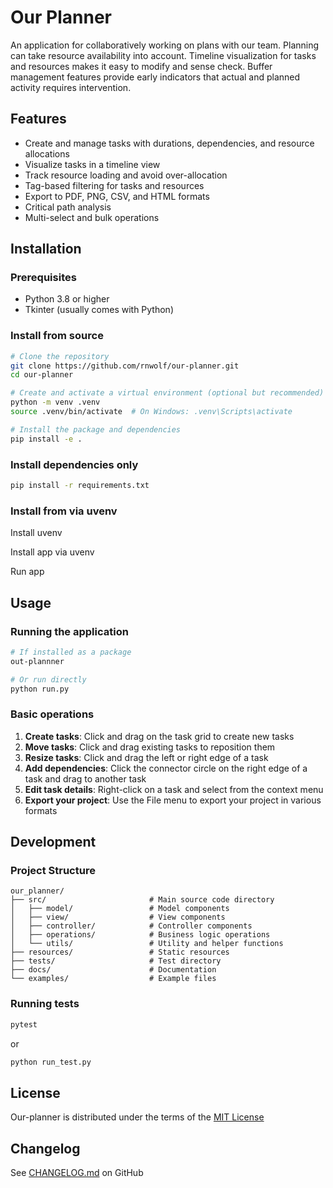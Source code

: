 # Our Planner

An application for collaboratively working on plans with our team. Planning can take resource availability into account. Timeline visualization for tasks and resources makes it easy to modify and sense check.  Buffer management features provide early indicators that actual and planned activity requires intervention.

## Features

- Create and manage tasks with durations, dependencies, and resource allocations
- Visualize tasks in a timeline view
- Track resource loading and avoid over-allocation
- Tag-based filtering for tasks and resources
- Export to PDF, PNG, CSV, and HTML formats
- Critical path analysis
- Multi-select and bulk operations

## Installation

### Prerequisites

- Python 3.8 or higher
- Tkinter (usually comes with Python)

### Install from source

```bash
# Clone the repository
git clone https://github.com/rnwolf/our-planner.git
cd our-planner

# Create and activate a virtual environment (optional but recommended)
python -m venv .venv
source .venv/bin/activate  # On Windows: .venv\Scripts\activate

# Install the package and dependencies
pip install -e .
```

### Install dependencies only

```bash
pip install -r requirements.txt
```

### Install from via uvenv

Install uvenv

Install app via uvenv

Run app

## Usage

### Running the application

```bash
# If installed as a package
out-plannner

# Or run directly
python run.py
```

### Basic operations

1. **Create tasks**: Click and drag on the task grid to create new tasks
2. **Move tasks**: Click and drag existing tasks to reposition them
3. **Resize tasks**: Click and drag the left or right edge of a task
4. **Add dependencies**: Click the connector circle on the right edge of a task and drag to another task
5. **Edit task details**: Right-click on a task and select from the context menu
6. **Export your project**: Use the File menu to export your project in various formats

## Development

### Project Structure

```
our_planner/
├── src/                       # Main source code directory
│   ├── model/                 # Model components
│   ├── view/                  # View components
│   ├── controller/            # Controller components
│   ├── operations/            # Business logic operations
│   └── utils/                 # Utility and helper functions
├── resources/                 # Static resources
├── tests/                     # Test directory
├── docs/                      # Documentation
└── examples/                  # Example files
```

### Running tests

```bash
pytest
```

or

```bash
python run_test.py
```

## License

Our-planner is distributed under the terms of the [MIT License](https://spdx.org/licenses/MIT.html)

## Changelog
See [CHANGELOG.md](https://github.com/rnwolf/our-planner/blob/main/CHANGELOG.md) on GitHub